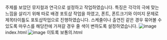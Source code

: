 주제를 보았던 뮤지컬과 연극으로 설정하고 작업하였습니다. 
특징은 각각의 극에 맞는 느낌을 살리기 위해 따로 배경 포토샵 작업을 하였고, 폰트, 폰트크기와 이미지 문제로 제목타이틀도 포토샵작업으로 진행하였습니다. 
스케줄이나 출연진 같은 경우 묶어볼 수 있도록 마우스를 해당칸에 가져갈 경우 줄 색이 변하도록 설정하였습니다. 
![image](https://user-images.githubusercontent.com/80028819/231212464-132460bc-8562-4786-805d-161244c30eb7.png)
index.html
![image](https://user-images.githubusercontent.com/80028819/231213365-23d895ee-a096-41b7-8de3-66e6d3f91af5.png)
이토록 보통의.html
